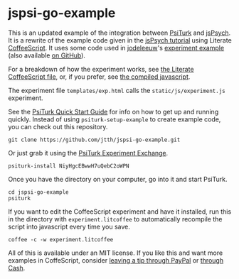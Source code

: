# jspsi-go-example

This is an updated example of the integration between [PsiTurk](http://www.psiturk.org/) and [jsPsych](http://www.jspsych.org/). It is a rewrite of the example code given in the [jsPsych tutorial](http://docs.jspsych.org/tutorials/rt-task/) using Literate [CoffeeScript](http://coffeescript.org/). It uses some code used in [jodeleeuw](https://github.com/jodeleeuw)'s [experiment example](http://www.psiturk.org/ee/W4v3TPAsiD6FUVY8PDyajH) (also available [on GitHub](https://github.com/jodeleeuw/sample-jspsych-psiturk-experiment)).

For a breakdown of how the experiment works, see [the Literate CoffeeScript file](https://github.com/jtth/jspsi-go-example/blob/master/static/js/experiment.litcoffee), or, if you prefer, see [the compiled javascript](https://github.com/jtth/jspsi-go-example/blob/master/static/js/experiment.js).

The experiment file `templates/exp.html` calls the `static/js/experiment.js` experiment.

See the [PsiTurk Quick Start Guide](http://www.psiturk.org/quick_start/) for info on how to get up and running quickly. Instead of using `psiturk-setup-example` to create example code, you can check out this repository. 

	git clone https://github.com/jtth/jspsi-go-example.git

Or just grab it using the [PsiTurk Experiment Exchange](http://www.psiturk.org/ee/).

	psiturk-install NiyHgcEBwwH7uQebC2oWPN

Once you have the directory on your computer, go into it and start PsiTurk.

	cd jspsi-go-example
	psiturk

If you want to edit the CoffeeScript experiment and have it installed, run this in the directory with `experiment.litcoffee` to automatically recompile the script into javascript every time you save.

	coffee -c -w experiment.litcoffee

All of this is available under an MIT license. If you like this and want more examples in CoffeScript, consider [leaving a tip through PayPal](https://www.paypal.me/jtth) or [through Cash](https://cash.me/$jtth).
